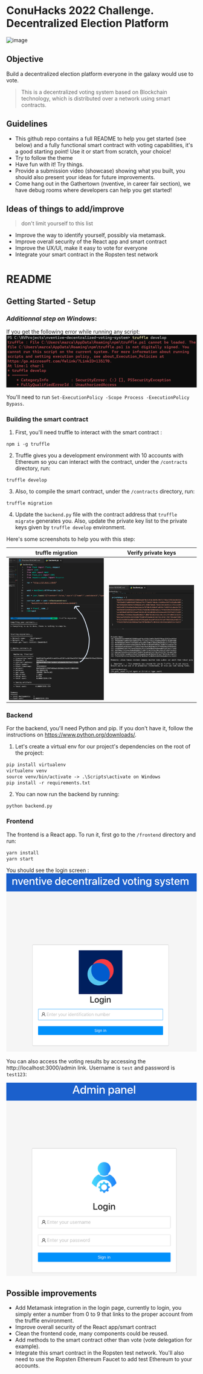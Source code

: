 # ConuHacks 2022 Challenge. Decentralized Election Platform

![image](https://user-images.githubusercontent.com/7029537/151643230-170bedd3-71b7-4d22-8663-ae325affa348.png)

## Objective
Build a decentralized election platform everyone in the galaxy would use to vote.
> This is a decentralized voting system based on Blockchain technology, which is distributed over a network using smart contracts.

## Guidelines
- This github repo contains a full README to help you get started (see below) and a fully functional smart contract with voting capabilities, it's a good starting point! Use it or start from scratch, your choice!
- Try to follow the theme
- Have fun with it! Try things.
- Provide a submission video (showcase) showing what you built, you should also present your ideas for future improvements.
- Come hang out in the Gathertown (nventive, in career fair section), we have debug rooms where developers can help you get started!

## Ideas of things to add/improve
> don't limit yourself to this list
- Improve the way to identify yourself, possibly via metamask.
- Improve overall security of the React app and smart contract
- Improve the UX/UI, make it easy to vote for everyone
- Integrate your smart contract in the Ropsten test network

# README
## Getting Started - Setup

### _Additionnal step on Windows_:

If you get the following error while running any script:
![](./screenshots/WindowsError.png)

You'll need to run `Set-ExecutionPolicy -Scope Process -ExecutionPolicy Bypass`.

### Building the smart contract

1. First, you'll need truffle to interact with the smart contract :

```
npm i -g truffle
```

2. Truffle gives you a development environment with 10 accounts with Ethereum so you can interact with the contract, under the `/contracts` directory, run:

```
truffle develop
```

3. Also, to compile the smart contract, under the `/contracts` directory, run:

```
truffle migration
```

4. Update the `backend.py` file with the contract address that `truffle migrate` generates you. Also, update the private key list to the private keys given by `truffle develop` environment.

Here's some screenshots to help you with this step:

|            truffle migration            |            Verify private keys            |
| :-------------------------------------: | :---------------------------------------: |
| ![](./screenshots/truffleMigration.png) | ![](./screenshots/trufflePrivateKeys.png) |

### Backend

For the backend, you'll need Python and pip. If you don't have it, follow the instructions on https://www.python.org/downloads/.

1. Let's create a virtual env for our project's dependencies on the root of the project:

```
pip install virtualenv
virtualenv venv
source venv/bin/activate -> .\Scripts\activate on Windows
pip install -r requirements.txt
```

2. You can now run the backend by running:

```
python backend.py
```

### Frontend

The frontend is a React app. To run it, first go to the `/frontend` directory and run:

```
yarn install
yarn start
```

You should see the login screen :
![](./screenshots/Login.png)

You can also access the voting results by accessing the http://localhost:3000/admin link. Username is `test` and password is `test123`:

![](./screenshots/AdminLogin.png)

## Possible improvements

- Add Metamask integration in the login page, currently to login, you simply enter a number from 0 to 9 that links to the proper account from the truffle environment.
- Improve overall security of the React app/smart contract
- Clean the frontend code, many components could be reused.
- Add methods to the smart contract other than vote (vote delegation for example).
- Integrate this smart contract in the Ropsten test network. You'll also need to use the Ropsten Ethereum Faucet to add test Ethereum to your accounts.
